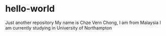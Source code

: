 # hello-world
Just another repository
My name is Chze Vern Chong, I am from Malaysia
I am currently studying in University of Northampton 
